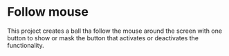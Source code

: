 # Follow mouse
This project creates a ball tha follow the mouse around the screen with one button to show or mask the button that activates or deactivates the functionality.
